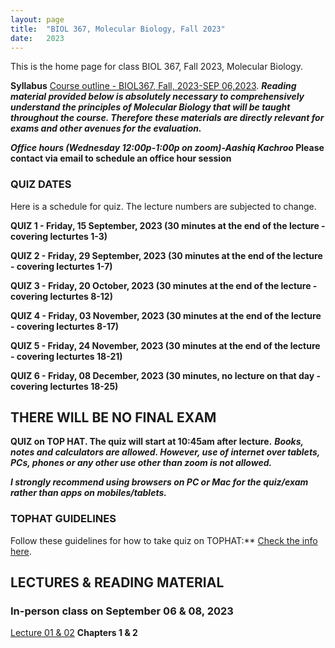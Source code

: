 ```yaml
---
layout: page
title:  "BIOL 367, Molecular Biology, Fall 2023"
date:   2023
---
```

This is the home page for class BIOL 367, Fall 2023, Molecular Biology.

**Syllabus**
[Course outline - BIOL367, Fall, 2023-SEP 06,2023](https://github.com/kachroolab/kachroolab/files/12529902/BIOL367_Fall2023.course.outline_09062023.pdf). 
**_Reading material provided below is absolutely necessary to comprehensively understand the principles of Molecular Biology that will be taught throughout the course. Therefore these materials are directly relevant for exams and other avenues for the evaluation._** 

**_Office hours (Wednesday 12:00p-1:00p on zoom)-Aashiq Kachroo_ Please contact via email to schedule an office hour session**


### **QUIZ DATES**
Here is a schedule for quiz. The lecture numbers are subjected to change.

**QUIZ 1 - Friday, 15 September, 2023 (30 minutes at the end of the lecture - covering lecturtes 1-3)**

**QUIZ 2 - Friday, 29 September, 2023 (30 minutes at the end of the lecture - covering lecturtes 1-7)**

**QUIZ 3 - Friday, 20 October, 2023 (30 minutes at the end of the lecture - covering lecturtes 8-12)**

**QUIZ 4 - Friday, 03 November, 2023 (30 minutes at the end of the lecture - covering lecturtes 8-17)**

**QUIZ 5 - Friday, 24 November, 2023 (30 minutes at the end of the lecture - covering lecturtes 18-21)**

**QUIZ 6 - Friday, 08 December, 2023 (30 minutes, no lecture on that day - covering lecturtes 18-25)**


## **THERE WILL BE NO FINAL EXAM**

**QUIZ on TOP HAT. The quiz will start at 10:45am after lecture.** 
**_Books, notes and calculators are allowed. However, use of internet over tablets, PCs, phones or any other use other than zoom is not allowed._** 

**_I strongly recommend using browsers on PC or Mac for the quiz/exam rather than apps on mobiles/tablets._** 

### **TOPHAT GUIDELINES**
Follow these guidelines for how to take quiz on TOPHAT:** [Check the info here](https://support.tophat.com/s/article/Student-Starting-a-Test).

## **LECTURES & READING MATERIAL**

### **In-person class on September 06 & 08, 2023** 

[Lecture 01 & 02](https://github.com/kachroolab/kachroolab/files/9505714/Lecture.01.pdf) **Chapters 1 & 2**


